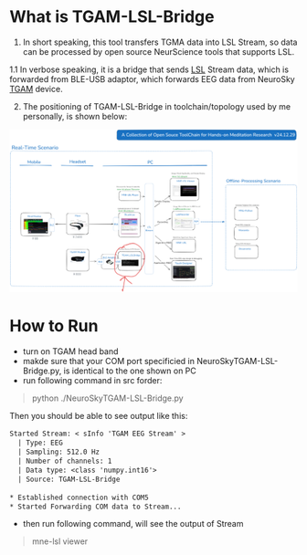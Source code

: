 # What is TGAM-LSL-Bridge
1. In short speaking, this tool transfers TGMA data into LSL Stream, so data can be processed by open source NeurScience tools that supports LSL.

  1.1 In verbose speaking, it is a bridge that sends [LSL](https://labstreaminglayer.org/) Stream data, which is forwarded from BLE-USB adaptor, which forwards EEG data from NeuroSky [TGAM](https://store.neurosky.com/products/eeg-tgam) device.


2. The positioning of TGAM-LSL-Bridge in toolchain/topology used by me personally, is shown below:

![postion of TGAM-LSL-Bridge](intro.png)

# How to Run
* turn on TGAM head band
* makde sure that your COM port specificied in NeuroSkyTGAM-LSL-Bridge.py, is identical to the one shown on PC
* run following command in src forder:

>python ./NeuroSkyTGAM-LSL-Bridge.py

Then you should be able to see output like this:
```
Started Stream: < sInfo 'TGAM EEG Stream' >
  | Type: EEG
  | Sampling: 512.0 Hz
  | Number of channels: 1
  | Data type: <class 'numpy.int16'>
  | Source: TGAM-LSL-Bridge

* Established connection with COM5
* Started Forwarding COM data to Stream...
```
* then run following command, will see the output of Stream

> mne-lsl viewer




